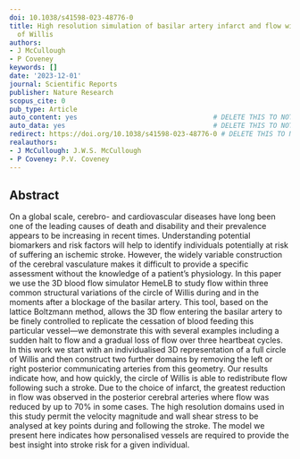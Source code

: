 ```yaml
---
doi: 10.1038/s41598-023-48776-0
title: High resolution simulation of basilar artery infarct and flow within the circle
  of Willis
authors:
- J McCullough
- P Coveney
keywords: []
date: '2023-12-01'
journal: Scientific Reports
publisher: Nature Research
scopus_cite: 0
pub_type: Article
auto_content: yes                                  # DELETE THIS TO NOT AUTO GENERATE CONTENT
auto_data: yes                                     # DELETE THIS TO NOT AUTO GENERATE METADATA
redirect: https://doi.org/10.1038/s41598-023-48776-0 # DELETE THIS TO NOT REDIRECT
realauthors:
- J McCullough: J.W.S. McCullough
- P Coveney: P.V. Coveney
---
```



## Abstract
On a global scale, cerebro- and cardiovascular diseases have long been one of the leading causes of death and disability and their prevalence appears to be increasing in recent times. Understanding potential biomarkers and risk factors will help to identify individuals potentially at risk of suffering an ischemic stroke. However, the widely variable construction of the cerebral vasculature makes it difficult to provide a specific assessment without the knowledge of a patient’s physiology. In this paper we use the 3D blood flow simulator HemeLB to study flow within three common structural variations of the circle of Willis during and in the moments after a blockage of the basilar artery. This tool, based on the lattice Boltzmann method, allows the 3D flow entering the basilar artery to be finely controlled to replicate the cessation of blood feeding this particular vessel—we demonstrate this with several examples including a sudden halt to flow and a gradual loss of flow over three heartbeat cycles. In this work we start with an individualised 3D representation of a full circle of Willis and then construct two further domains by removing the left or right posterior communicating arteries from this geometry. Our results indicate how, and how quickly, the circle of Willis is able to redistribute flow following such a stroke. Due to the choice of infarct, the greatest reduction in flow was observed in the posterior cerebral arteries where flow was reduced by up to 70% in some cases. The high resolution domains used in this study permit the velocity magnitude and wall shear stress to be analysed at key points during and following the stroke. The model we present here indicates how personalised vessels are required to provide the best insight into stroke risk for a given individual.
